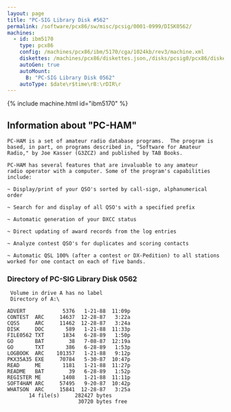 ```yaml
---
layout: page
title: "PC-SIG Library Disk #562"
permalink: /software/pcx86/sw/misc/pcsig/0001-0999/DISK0562/
machines:
  - id: ibm5170
    type: pcx86
    config: /machines/pcx86/ibm/5170/cga/1024kb/rev3/machine.xml
    diskettes: /machines/pcx86/diskettes.json,/disks/pcsig0/pcx86/diskettes.json
    autoGen: true
    autoMount:
      B: "PC-SIG Library Disk 0562"
    autoType: $date\r$time\rB:\rDIR\r
---
```


{% include machine.html id="ibm5170" %}

## Information about "PC-HAM"

    PC-HAM is a set of amateur radio database programs.  The program is
    based, in part, on programs described in, "Software for Amateur
    Radio," by Joe Kasser (G3ZCZ) and published by TAB Books.
    
    PC-HAM has several features that are invaluable to any amateur
    radio operator with a computer. Some of the program's capabilities
    include:
    
    ~ Display/print of your QSO's sorted by call-sign, alphanumerical order
    
    ~ Search for and display of all QSO's with a specified prefix
    
    ~ Automatic generation of your DXCC status
    
    ~ Direct updating of award records from the log entries
    
    ~ Analyze contest QSO's for duplicates and scoring contacts
    
    ~ Automatic QSL 100% (after a contest or DX-Pedition) to all stations
    worked for one contact on each of five bands.

### Directory of PC-SIG Library Disk 0562

     Volume in drive A has no label
     Directory of A:\

    ADVERT            5376   1-21-88  11:09p
    CONTEST  ARC     14637  12-28-87   3:22a
    CQSS     ARC     11462  12-28-87   3:24a
    DISK     DOC       589   1-21-88  11:33p
    FILE0562 TXT      1834   6-28-89   1:50p
    GO       BAT        38   7-08-87  12:19a
    GO       TXT       386   6-28-89   1:53p
    LOGBOOK  ARC    101357   1-21-88   9:12p
    PKX35A35 EXE     70784   5-30-87  10:47p
    READ     ME       1181   1-21-88  11:27p
    README   BAT        39   6-28-89   1:52p
    REGISTER ME       1408   1-21-88  11:11p
    SOFT4HAM ARC     57495   9-20-87  10:42p
    WHATSON  ARC     15841  12-28-87   3:25a
           14 file(s)     282427 bytes
                           30720 bytes free
